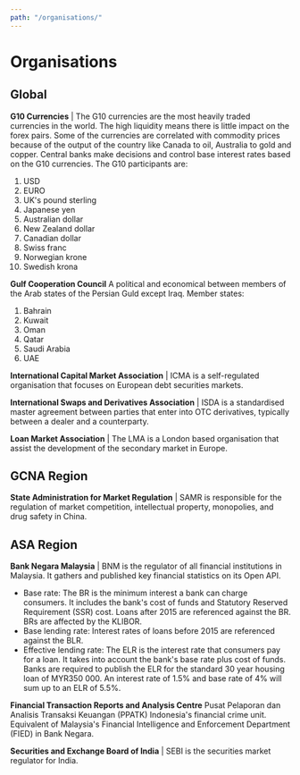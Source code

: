 ```yaml
---
path: "/organisations/"
---
```


# Organisations

## Global

**G10 Currencies** | The G10 currencies are the most heavily traded currencies in the world. The high liquidity means there is little impact on the forex pairs. Some of the currencies are correlated with commodity prices because of the output of the country like Canada to oil, Australia to gold and copper. Central banks make decisions and control base interest rates based on the G10 currencies. The G10 participants are: 

1. USD
2. EURO
3. UK's pound sterling
4. Japanese yen
5. Australian dollar
6. New Zealand dollar
7. Canadian dollar
8. Swiss franc
9. Norwegian krone
10. Swedish krona

**Gulf Cooperation Council** A political and economical between members of the Arab states of the Persian Guld except Iraq. Member states:
1. Bahrain
2. Kuwait
3. Oman
4. Qatar
5. Saudi Arabia
6. UAE

**International Capital Market Association** | ICMA is a self-regulated organisation that focuses on European debt securities markets.

**International Swaps and Derivatives Association** | ISDA is a standardised master agreement between parties that enter into OTC derivatives, typically between a dealer and a counterparty.

**Loan Market Association** | The LMA is a London based organisation that assist the development of the secondary market in Europe.

## GCNA Region
**State Administration for Market Regulation** | SAMR is responsible for the regulation of market competition, intellectual property, monopolies, and drug safety in China.

## ASA Region

**Bank Negara Malaysia** | BNM is the regulator of all financial institutions in Malaysia. It gathers and published key financial statistics on its Open API.

- Base rate: The BR is the minimum interest a bank can charge consumers. It includes the bank's cost of funds and Statutory Reserved Requirement (SSR) cost. Loans after 2015 are referenced against the BR. BRs are affected by the KLIBOR.
- Base lending rate: Interest rates of loans before 2015 are referenced against the BLR.
- Effective lending rate: The ELR is the interest rate that consumers pay for a loan. It takes into account the bank's base rate plus cost of funds. Banks are required to publish the ELR for the standard 30 year housing loan of MYR350 000. An interest rate of 1.5% and base rate of 4% will sum up to an ELR of 5.5%.

**Financial Transaction Reports and Analysis Centre** Pusat Pelaporan dan Analisis Transaksi Keuangan (PPATK) Indonesia's financial crime unit. Equivalent of Malaysia's Financial Intelligence and Enforcement Department (FIED) in Bank Negara. 

**Securities and Exchange Board of India** | SEBI is the securities market regulator for India.
